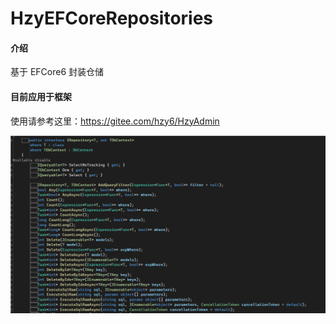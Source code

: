 # HzyEFCoreRepositories

#### 介绍
基于 EFCore6 封装仓储

#### 目前应用于框架

使用请参考这里：https://gitee.com/hzy6/HzyAdmin


![输入图片说明](doc/image.png)

